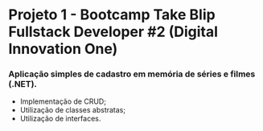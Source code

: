 # Projeto 1 - Bootcamp Take Blip Fullstack Developer #2 (Digital Innovation One) 

### Aplicação simples de cadastro em memória de séries e filmes (.NET).

- Implementação de CRUD;
- Utilização de classes abstratas;
- Utilização de interfaces.





